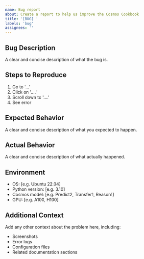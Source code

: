 ```yaml
---
name: Bug report
about: Create a report to help us improve the Cosmos Cookbook
title: '[BUG] '
labels: 'bug'
assignees: ''
---
```


## Bug Description

A clear and concise description of what the bug is.

## Steps to Reproduce

1. Go to '...'
2. Click on '....'
3. Scroll down to '....'
4. See error

## Expected Behavior

A clear and concise description of what you expected to happen.

## Actual Behavior

A clear and concise description of what actually happened.

## Environment

- OS: [e.g. Ubuntu 22.04]
- Python version: [e.g. 3.10]
- Cosmos model: [e.g. Predict2, Transfer1, Reason1]
- GPU: [e.g. A100, H100]

## Additional Context

Add any other context about the problem here, including:

- Screenshots
- Error logs
- Configuration files
- Related documentation sections
